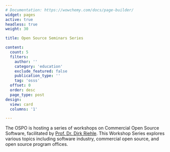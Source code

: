 ```yaml
---
# Documentation: https://wowchemy.com/docs/page-builder/
widget: pages
active: true
headless: true
weight: 30

title: Open Source Seminars Series

content:
  count: 5
  filters:
    author: ''
    category: 'education'
    exclude_featured: false
    publication_type: ''
    tag: 'osss'
  offset: 0
  order: desc
  page_type: post
design:
  view: card
  columns: '1'

---
```


The OSPO is hosting a series of workshops on Commercial Open Source Software, facilitated by [Prof. Dr. Dirk Riehle](https://oss.cs.fau.de/person/riehle-dirk/). This Workshop Series explores various topics including software industry, commercial open source, and open source program offices. 